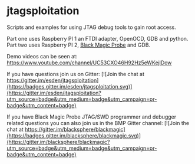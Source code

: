 # jtagsploitation
Scripts and examples for using JTAG debug tools to gain root access.

Part one uses Raspberry PI 1 an FTDI adapter, OpenOCD, GDB and python.
Part two uses Raspberry PI 2, [Black Magic Probe](https://github.com/blacksphere/blackmagic/wiki) and GDB.

Demo videos can be seen at:
https://www.youtube.com/channel/UC53CXO46H92Hz5eWKejlDow

If you have questions join us on Gitter: [![Join the chat at https://gitter.im/esden/jtagsploitation](https://badges.gitter.im/esden/jtagsploitation.svg)](https://gitter.im/esden/jtagsploitation?utm_source=badge&utm_medium=badge&utm_campaign=pr-badge&utm_content=badge)

If you have Black Magic Probe JTAG/SWD programmer and debugger related questions you can also join us in the BMP Gitter channel: [![Join the chat at https://gitter.im/blacksphere/blackmagic](https://badges.gitter.im/blacksphere/blackmagic.svg)](https://gitter.im/blacksphere/blackmagic?utm_source=badge&utm_medium=badge&utm_campaign=pr-badge&utm_content=badge)
